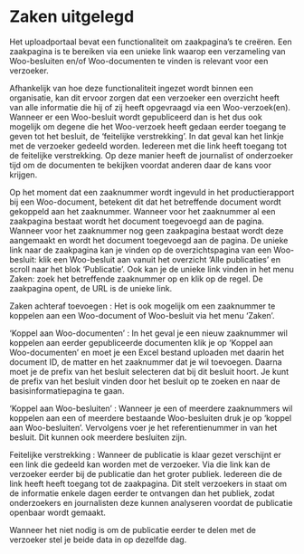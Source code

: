 # Zaken uitgelegd

Het uploadportaal bevat een functionaliteit om zaakpagina’s te creëren. Een zaakpagina is te bereiken via een unieke link
waarop een verzameling van Woo-besluiten en/of Woo-documenten te vinden is relevant voor een verzoeker.

Afhankelijk van hoe deze functionaliteit ingezet wordt binnen een organisatie, kan dit ervoor zorgen dat een verzoeker een
overzicht heeft van alle informatie die hij of zij heeft opgevraagd via een Woo-verzoek(en). Wanneer er een Woo-besluit wordt
gepubliceerd dan is het dus ook mogelijk om degene die het Woo-verzoek heeft gedaan eerder toegang te geven tot het besluit,
de ‘feitelijke verstrekking’. In dat geval kan het linkje met de verzoeker gedeeld worden. Iedereen met die link heeft toegang
tot de feitelijke verstrekking. Op deze manier heeft de journalist of onderzoeker tijd om de documenten te bekijken voordat
anderen daar de kans voor krijgen.

Op het moment dat een zaaknummer wordt ingevuld in het productierapport bij een Woo-document, betekent dit dat het betreffende
document wordt gekoppeld aan het zaaknummer. Wanneer voor het zaaknummer al een zaakpagina bestaat wordt het document toegevoegd
aan de pagina. Wanneer voor het zaaknummer nog geen zaakpagina bestaat wordt deze aangemaakt en wordt het document toegevoegd
aan de pagina. De unieke link naar de zaakpagina kan je vinden op de overzichtspagina van een Woo-besluit: klik een Woo-besluit
aan vanuit het overzicht ‘Alle publicaties’ en scroll naar het blok ‘Publicatie’. Ook kan je de unieke link vinden in het
menu Zaken: zoek het betreffende zaaknummer op en klik op de regel. De zaakpagina opent, de URL is de unieke link.

Zaken achteraf toevoegen
: Het is ook mogelijk om een zaaknummer te koppelen aan een Woo-document of Woo-besluit via het menu ‘Zaken’.

‘Koppel aan Woo-documenten’
: In het geval je een nieuw zaaknummer wil koppelen aan eerder gepubliceerde documenten klik je op ‘Koppel aan Woo-documenten’ en
moet je een Excel bestand uploaden met daarin het document ID, de matter en het zaaknummer dat je wil toevoegen. Daarna moet je de prefix
van het besluit selecteren dat bij dit besluit hoort. Je kunt de prefix van het besluit vinden door het besluit op te zoeken en
naar de basisinformatiepagina te gaan.

‘Koppel aan Woo-besluiten’
: Wanneer je een of meerdere zaaknummers wil koppelen aan een of meerdere bestaande Woo-besluiten druk je op ‘koppel aan Woo-besluiten’.
Vervolgens voer je het referentienummer in van het besluit. Dit kunnen ook meerdere besluiten zijn.

Feitelijke verstrekking
: Wanneer de publicatie is klaar gezet verschijnt er een link die gedeeld kan worden met de verzoeker. Via die link kan de verzoeker
eerder bij de publicatie dan het groter publiek. Iedereen die de link heeft heeft toegang tot de zaakpagina. Dit stelt verzoekers
in staat om de informatie enkele dagen eerder te ontvangen dan het publiek, zodat onderzoekers en journalisten deze kunnen analyseren
voordat de publicatie openbaar wordt gemaakt.

Wanneer het niet nodig is om de publicatie eerder te delen met de verzoeker stel je beide data in op dezelfde dag.

